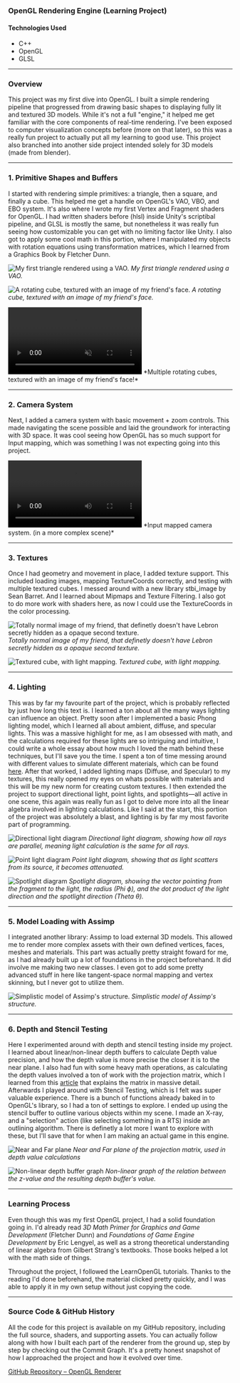 ### OpenGL Rendering Engine (Learning Project)
#### Technologies Used
- C++
- OpenGL
- GLSL

---

### Overview

This project was my first dive into OpenGL. I built a simple rendering pipeline that progressed from drawing basic shapes to displaying fully lit and textured 3D models. While it's not a full "engine," it helped me get familiar with the core components of real-time rendering. I've been exposed to computer visualization concepts before (more on that later), so this was a really fun project to actually put all my learning to good use. This project also branched into another side project intended solely for 3D models (made from blender).

---

### 1. Primitive Shapes and Buffers

I started with rendering simple primitives: a triangle, then a square, and finally a cube. This helped me get a handle on OpenGL's VAO, VBO, and EBO system. It's also where I wrote my first Vertex and Fragment shaders for OpenGL. I had written shaders before (hlsl) inside Unity's scriptibal pipeline, and GLSL is mostly the same, but nonetheless it was really fun seeing how customizable you can get with no limiting factor like Unity. I also got to apply some cool math in this portion, where I manipulated my objects with rotation equations using transformation matrices, which I learned from a Graphics Book by Fletcher Dunn.

![My first triangle rendered using a VAO.](css/images/opengl-triangle.png)
*My first triangle rendered using a VAO.*

![A rotating cube, textured with an image of my friend's face.](css/images/opengl-cube.png)
*A rotating cube, textured with an image of my friend's face.*

<video autoplay loop muted playsinline>
  <source src="css/videos/opengl-cubes.mp4" type="video/mp4">
</video>
*Multiple rotating cubes, textured with an image of my friend's face!*

---

### 2. Camera System

Next, I added a camera system with basic movement + zoom controls. This made navigating the scene possible and laid the groundwork for interacting with 3D space. It was cool seeing how OpenGL has so much support for Input mapping, which was something I was not expecting going into this project.

<video controls>
  <source src="css/videos/opengl-camera.mp4" type="video/mp4">
</video>
*Input mapped camera system. (in a more complex scene)*

---

### 3. Textures

Once I had geometry and movement in place, I added texture support. This included loading images, mapping TextureCoords correctly, and testing with multiple textured cubes. I messed around with a new library stbi_image by Sean Barret. And I learned about Mipmaps and Texture Filtering. I also got to do more work with shaders here, as now I could use the TextureCoords in the color processing.

![Totally normal image of my friend, that definetly doesn't have Lebron secretly hidden as a opaque second texture.](css/images/opengl-normalimage.png)
*Totally normal image of my friend, that definetly doesn't have Lebron secretly hidden as a opaque second texture.*

![Textured cube, with light mapping.](css/images/opengl-specularmap.png)
*Textured cube, with light mapping.*

---

### 4. Lighting

This was by far my favourite part of the project, which is probably reflected by just how long this text is. I learned a ton about all the many ways lighting can influence an object. Pretty soon after I implemented a basic Phong lighting model, which I learned all about ambient, diffuse, and specular lights. This was a massive highlight for me, as I am obsessed with math, and the calculations required for these lights are so intriguing and intuitive, I could write a whole essay about how much I loved the math behind these techniques, but I'll save you the time. I spent a ton of time messing around with different values to simulate different materials, which can be found [here](http://devernay.free.fr/cours/opengl/materials.html). After that worked, I added lighting maps (Diffuse, and Specular) to my textures, this really opened my eyes on whats possible with materials and this will be my new norm for creating custom textures. I then extended the project to support directional light, point lights, and spotlights—all active in one scene, this again was really fun as I got to delve more into all the linear algebra involved in lighting calculations. Like I said at the start, this portion of the project was absolutely a blast, and lighting is by far my most favorite part of programming.

![Directional light diagram](css/images/light_casters_directional.png)
*Directional light diagram, showing how all rays are parallel, meaning light calculation is the same for all rays.*

![Point light diagram](css/images/light_casters_point.png)
*Point light diagram, showing that as light scatters from its source, it becomes attenuated.*

![Spotlight diagram](css/images/light_casters_spotlight_angles.png)
*Spotlight diagram, showing the vector pointing from the fragment to the light, the radius (Phi ϕ), and the dot product of the light direction and the spotlight direction (Theta θ).*

---

### 5. Model Loading with Assimp

I integrated another library: Assimp to load external 3D models. This allowed me to render more complex assets with their own defined vertices, faces, meshes and materials. This part was actually pretty straight foward for me, as I had already built up a lot of foundations in the project beforehand. It did involve me making two new classes. I even got to add some pretty advanced stuff in here like tangent-space normal mapping and vertex skinning, but I never got to utilize them.

![Simplistic model of Assimp's structure.](css/images/opengl-assimp.png)
*Simplistic model of Assimp's structure.*

---

### 6. Depth and Stencil Testing

Here I experimented around with depth and stencil testing inside my project. I learned about linear/non-linear depth buffers to calculate Depth value precision, and how the depth value is more precise the closer it is to the near plane. I also had fun with some heavy math operations, as calculating the depth values involved a ton of work with the projection matrix, which I learned from this [article](https://www.songho.ca/opengl/gl_projectionmatrix.html) that explains the matrix in massive detail. Afterwards I played around with Stencil Testing, which is I felt was super valuable experience. There is a bunch of functions already baked in to OpenGL's library, so I had a ton of settings to explore. I ended up using the stencil buffer to outline various objects within my scene. I made an X-ray, and a "selection" action (like selecting something in a RTS) inside an outlining algorithm. There is definetly a lot more I want to explore with these, but I'll save that for when I am making an actual game in this engine.

![Near and Far plane](css/images/opengl-viewspace.png)
*Near and Far plane of the projection matrix, used in depth value calculations*

![Non-linear depth buffer graph](css/images/opengl-nonlineargraph.png)
*Non-linear graph of the relation between the z-value and the resulting depth buffer's value.*

---

### Learning Process

Even though this was my first OpenGL project, I had a solid foundation going in. I'd already read _3D Math Primer for Graphics and Game Development_ (Fletcher Dunn) and _Foundations of Game Engine Development_ by Eric Lengyel, as well as a strong theoretical understanding of linear algebra from Gilbert Strang's textbooks. Those books helped a lot with the math side of things.

Throughout the project, I followed the LearnOpenGL tutorials. Thanks to the reading I'd done beforehand, the material clicked pretty quickly, and I was able to apply it in my own setup without just copying the code. 

---

### Source Code & GitHub History

All the code for this project is available on my GitHub repository, including the full source, shaders, and supporting assets. You can actually follow along with how I built each part of the renderer from the ground up, step by step by checking out the Commit Graph. It's a pretty honest snapshot of how I approached the project and how it evolved over time.

[GitHub Repository – OpenGL Renderer](https://github.com/O1Wilson/OpenGLRenderingEngine)

</details>
